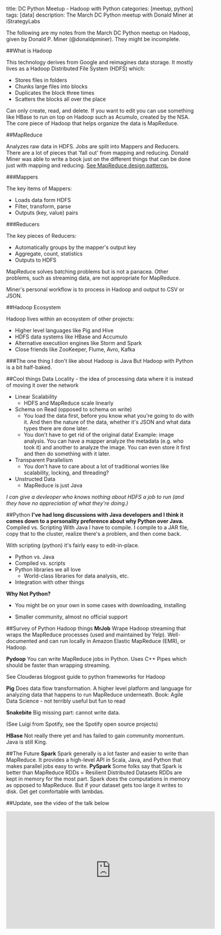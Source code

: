 title: DC Python Meetup - Hadoop with Python
categories: [meetup, python]
tags: [data]
description: The March DC Python meetup with Donald Miner at iStrategyLabs

The following are my notes from the March DC Python meetup on Hadoop, given by Donald P. Miner (@donaldpminer). They might be incomplete. 

##What is Hadoop

This technology derives from Google and reimagines data storage. 
It mostly lives as a Hadoop Distributed File System (HDFS) which: 

* Stores files in folders
* Chunks large files into blocks
* Duplicates the block three times
* Scatters the blocks all over the place

Can only create, read, and delete. If you want to edit you can use
something like HBase to run on top on Hadoop such as Acumulo, created by the NSA. The core piece of Hadoop that helps organize the data is MapReduce.

##MapReduce

Analyzes raw data in HDFS. Jobs are split into Mappers and
Reducers. There are a lot of pieces that 'fall out' from mapping and
reducing. Donald Miner was able to write a book just on the different
things that can be done just with mapping and reducing. [See MapReduce
design patterns.][1]

###Mappers

The key items of Mappers:

* Loads data form HDFS
* Filter, transform, parse
* Outputs (key, value) pairs

###Reducers

The key pieces of Reducers:

* Automatically groups by the mapper's output key
* Aggregate, count, statistics
* Outputs to HDFS

MapReduce solves batching problems but is not a panacea. Other problems, such as
streaming data, are not appropriate for MapReduce.

Miner's personal workflow is to process in Hadoop and output to CSV or JSON.

##Hadoop Ecosystem

Hadoop lives within an ecosystem of other projects:

* Higher level languages like Pig and Hive
* HDFS data systems like HBase and Accumulo
* Alternative executiion engines like Storm and Spark
* Close friends like ZooKeeper, Flume, Avro, Kafka


###The one thing I don't like about Hadoop is Java
But Hadoop with Python is a bit half-baked.


##Cool things
Data Locality - the idea of processing data where it is instead of
moving it over the network
* Linear Scalability
  * HDFS and MapReduce scale linearly
* Schema on Read (opposed to schema on write)
  * You load the data first, before you know what you're going to do
    with it. And then the nature of the data, whether it's JSON and what data types there are done later. 
  * You don't have to get rid of the original data!
Example: image analysis. You can have a mapper analyze the metadata
(e.g. who took it) and another to analyze the image. You can even store
it first and then do something with it later.
* Transparent Parallelism
  * You don't have to care about a lot of traditional worries like
    scalability, locking,  and threading?
* Unstructed Data
  * MapReduce is just Java

*I can give a devleoper who knows nothing about HDFS a job to run (and
they have no appreciation of what they're doing.)*

##Python
**I've had long discussions with Java developers and I think it comes
down to a personality preference about why Python over Java.**
Compiled vs. Scripting
With Java I have to compile. I compile to a JAR file, copy that to the
cluster, realize there's a problem, and then come back. 

With scripting (python) it's fairly easy to edit-in-place.

* Python vs. Java
* Compiled vs. scripts
* Python libraries we all love
  * World-class libraries for data analysis, etc.
* Integration with other things

**Why Not Python?**

* You might be on your own in some cases with downloading, installing

* Smaller community, almost no official support

##Survey of Python Hadoop things
**MrJob**
Wrape Hadoop streaming that wraps the MapReduce processes (used and
maintained by Yelp). Well-documented and can run locally in Amazon
Elastic MapReduce (EMR),
or Hadoop.

**Pydoop**
You can write MapReduce jobs in Python. Uses C++ Pipes which should be
faster than wrapping streaming.

See Clouderas blogpost guide to python frameworks for Hadoop

**Pig**
Does data flow transformation. A higher level platform and language for
analyzing data that happens to run MapReduce underneath.
Book: Agile Data Science - not terribly useful but fun to read

**Snakebite**
Big missing part: cannot write data.

(See Luigi from Spotify, see the Spotify open source projects)

**HBase**
Not really there yet and has failed to gain community momentum. Java is
still King.

##The Future
**Spark**
Spark generally is a lot faster and easier to write than MapReduce. It provides a high-level API in Scala, Java, and Python that
makes parallel jobs easy to write. **PySpark** 
Some folks say that Spark is better than MapReduce
RDDs = Resilient Distributed Datasets
RDDs are kept in memory for the most part.
Spark does the computations in memory as opposed to MapReduce. But if
your dataset gets too large it writes to disk. Get get comfortable with
lambdas.

##Update, see the video of the talk below

<iframe width="560" height="315" src="https://www.youtube.com/embed/g99U7c4jSNs" frameborder="0" allowfullscreen></iframe>

[1]: http://shop.oreilly.com/product/0636920025122.do

